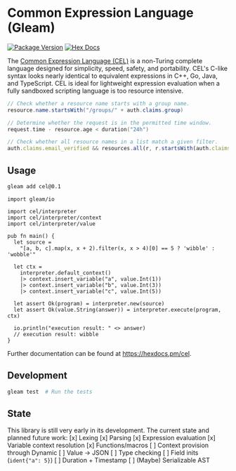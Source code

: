# Common Expression Language (Gleam)

[![Package Version](https://img.shields.io/hexpm/v/cel)](https://hex.pm/packages/cel)
[![Hex Docs](https://img.shields.io/badge/hex-docs-ffaff3)](https://hexdocs.pm/cel/)

The [Common Expression Language (CEL)](https://github.com/google/cel-spec) is a non-Turing complete
language designed for simplicity, speed, safety, and portability.
CEL's C-like syntax looks nearly identical to equivalent expressions in C++, Go, Java, and TypeScript.
CEL is ideal for lightweight expression evaluation when a fully sandboxed scripting language is too resource intensive.

```java
// Check whether a resource name starts with a group name.
resource.name.startsWith("/groups/" + auth.claims.group)
```

```go
// Determine whether the request is in the permitted time window.
request.time - resource.age < duration("24h")
```

```typescript
// Check whether all resource names in a list match a given filter.
auth.claims.email_verified && resources.all(r, r.startsWith(auth.claims.email))
```

## Usage

```sh
gleam add cel@0.1
```

```gleam
import gleam/io

import cel/interpreter
import cel/interpreter/context
import cel/interpreter/value

pub fn main() {
  let source =
    "[a, b, c].map(x, x + 2).filter(x, x > 4)[0] == 5 ? 'wibble' : 'wobble'"

  let ctx =
    interpreter.default_context()
    |> context.insert_variable("a", value.Int(1))
    |> context.insert_variable("b", value.Int(3))
    |> context.insert_variable("c", value.Int(5))

  let assert Ok(program) = interpreter.new(source)
  let assert Ok(value.String(answer)) = interpreter.execute(program, ctx)

  io.println("execution result: " <> answer)
  // execution result: wibble
}
```

Further documentation can be found at <https://hexdocs.pm/cel>.

## Development

```sh
gleam test  # Run the tests
```

## State

This library is still very early in its development. The current state and planned future work:
[x] Lexing
[x] Parsing
[x] Expression evaluation
[x] Variable context resolution
[x] Functions/macros
[ ] Context provision through Dynamic
[ ] Value → JSON
[ ] Type checking
[ ] Field inits (`ident{"a": 5}`)
[ ] Duration + Timestamp
[ ] (Maybe) Serializable AST
